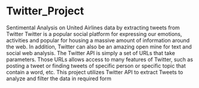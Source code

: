 # Twitter_Project
Sentimental Analysis on United Airlines data by extracting tweets from Twitter
Twitter is a popular social platform for expressing our emotions, activities and popular for housing a massive amount of information around the web. In addition, Twitter can also be an amazing open mine for text and social web analysis. The Twitter API is simply a set of URLs that take parameters. Those URLs allows access to many features of Twitter, such as posting a tweet or finding tweets of specific person or specific topic that contain a word, etc. This project utilizes Twitter API to extract Tweets to analyze and filter the data in required form

